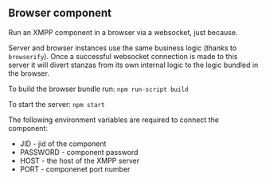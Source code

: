 Browser component
-------------------

Run an XMPP component in a browser via a websocket, just because.

Server and browser instances use the same business logic (thanks to `browserify`). Once a successful websocket connection is made to this server it will divert stanzas from its own internal logic to the logic bundled in the browser.

To build the browser bundle run: ```npm run-script build```

To start the server: ```npm start```

The following environment variables are required to connect the component:

* JID - jid of the component
* PASSWORD - component password
* HOST - the host of the XMPP server
* PORT - componenet port number

